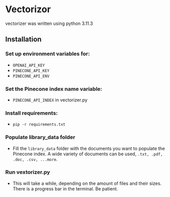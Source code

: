 # Vectorizor

vectorizer was written using python 3.11.3

## Installation
### Set up environment variables for:
* ```OPENAI_API_KEY```
* ```PINECONE_API_KEY```
* ```PINECONE_API_ENV```

### Set the Pinecone index name variable:
* ```PINECONE_API_INDEX``` in vectorizer.py

### Install requirements:
* ```pip -r requirements.txt```

### Populate library_data folder
* Fill the ```library_data``` folder with the documents you want to populate the Pinecone index. A wide variety of documents can be used, ```.txt, .pdf, .doc, .csv, ...more```.

### Run vextorizer.py
* This will take a while, depending on the amount of files and their sizes. There is a progress bar in the terminal. Be patient.

